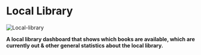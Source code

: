 # Local Library
![Local-library](https://i.imgur.com/hdATE7S.png "Local library")

**A local library dashboard that shows which books are available, which are currently out & other general statistics about the local library.**